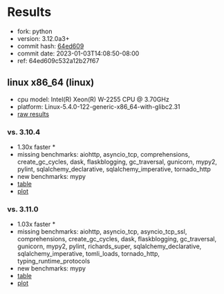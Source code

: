 # Results

- fork: python
- version: 3.12.0a3+
- commit hash: [64ed609](https://github.com/python/cpython/commit/64ed609)
- commit date: 2023-01-03T14:08:50-08:00
- ref: 64ed609c532a12b27f67

## linux x86_64 (linux)

- cpu model: Intel(R) Xeon(R) W-2255 CPU @ 3.70GHz
- platform: Linux-5.4.0-122-generic-x86_64-with-glibc2.31
- [raw results](bm-20230103-linux-x86_64-python-64ed609c532a12b27f67-3.12.0a3%2B-64ed609.json)

### vs. 3.10.4

- 1.30x faster \*
- missing benchmarks: aiohttp, asyncio_tcp, comprehensions, create_gc_cycles, dask, flaskblogging, gc_traversal, gunicorn, mypy2, pylint, sqlalchemy_declarative, sqlalchemy_imperative, tornado_http
- new benchmarks: mypy
- [table](bm-20230103-linux-x86_64-python-64ed609c532a12b27f67-3.12.0a3%2B-64ed609-vs-3.10.4.md)
- [plot](bm-20230103-linux-x86_64-python-64ed609c532a12b27f67-3.12.0a3%2B-64ed609-vs-3.10.4.png)

### vs. 3.11.0

- 1.03x faster \*
- missing benchmarks: aiohttp, asyncio_tcp, asyncio_tcp_ssl, comprehensions, create_gc_cycles, dask, flaskblogging, gc_traversal, gunicorn, mypy2, pylint, richards_super, sqlalchemy_declarative, sqlalchemy_imperative, tomli_loads, tornado_http, typing_runtime_protocols
- new benchmarks: mypy
- [table](bm-20230103-linux-x86_64-python-64ed609c532a12b27f67-3.12.0a3%2B-64ed609-vs-3.11.0.md)
- [plot](bm-20230103-linux-x86_64-python-64ed609c532a12b27f67-3.12.0a3%2B-64ed609-vs-3.11.0.png)


